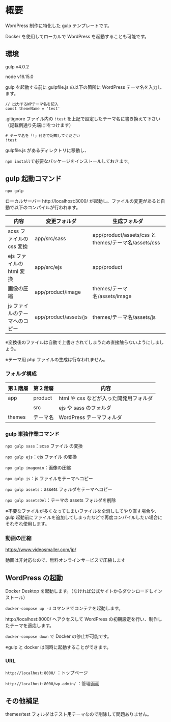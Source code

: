 # 概要

WordPress 制作に特化した gulp テンプレートです。

Docker を使用してローカルで WordPress を起動することも可能です。

## 環境

gulp v4.0.2

node v16.15.0

gulp を起動する前に gulpfile.js の以下の箇所に WordPress テーマ名を入力します。

```
// 出力するWPテーマ名を記入
const themeName = 'test'
```

.gitignore ファイル内の `!test` を上記で設定したテーマ名に書き換えて下さい（記載例通り先端に!をつけます）

```
# テーマ名を「!」付きで記載してください
!test
```

gulpfile.js があるディレクトリに移動し、

`npm install`で必要なパッケージをインストールしておきます。

## gulp 起動コマンド

`npx gulp`

ローカルサーバー http://localhost:3000/ が起動し、ファイルの変更があると自動で以下のコンパイルが行われます。

| 内容                          | 変更フォルダ          | 生成フォルダ                                         |
| ----------------------------- | --------------------- | ---------------------------------------------------- |
| scss ファイルの css 変換      | app/src/sass          | app/product/assets/css と themes/テーマ名/assets/css |
| ejs ファイルの html 変換      | app/src/ejs           | app/product                                          |
| 画像の圧縮                    | app/product/image     | themes/テーマ名/assets/image                         |
| js ファイルのテーマへのコピー | app/product/assets/js | themes/テーマ名/assets/js                            |

※変換後のファイルは自動で上書きされてしまうため直接触らないようにしましょう。

※テーマ用 php ファイルの生成は行なわれません。

### フォルダ構成

| 第１階層 | 第２階層 | 内容                                   |
| -------- | -------- | -------------------------------------- |
| app      | product  | html や css などが入った開発用フォルダ |
|          | src      | ejs や sass のフォルダ                 |
| themes   | テーマ名 | WordPress テーマフォルダ               |

### gulp 単独作業コマンド

`npx gulp sass`：scss ファイル の変換

`npx gulp ejs`：ejs ファイル の変換

`npx gulp imagemin`：画像の圧縮

`npx gulp js`：js ファイルをテーマへコピー

`npx gulp assets`：assets フォルダをテーマへコピー

`npx gulp assetsDel`：テーマの assets フォルダを削除

※不要なファイルが多くなってしまいファイルを全消ししてやり直す場合や、gulp 起動前にファイルを追加してしまったなどで再度コンパイルしたい場合にそれぞれ使用します。

### 動画の圧縮

https://www.videosmaller.com/jp/

動画は非対応なので、無料オンラインサービスで圧縮します

## WordPress の起動

Docker Desktop を起動します。（なければ公式サイトからダウンロードしインストール）

`docker-compose up -d` コマンドでコンテナを起動します。

http://localhost:8000/ へアクセスして WordPress の初期設定を行い、制作したテーマを適応します。

`docker-compose down` で Docker の停止が可能です。

※gulp と docker は同時に起動することができます。

### URL

`http://localhost:8000/` ：トップページ

`http://localhost:8000/wp-admin/` ：管理画面

## その他補足

themes/test フォルダはテスト用テーマなので削除して問題ありません。
